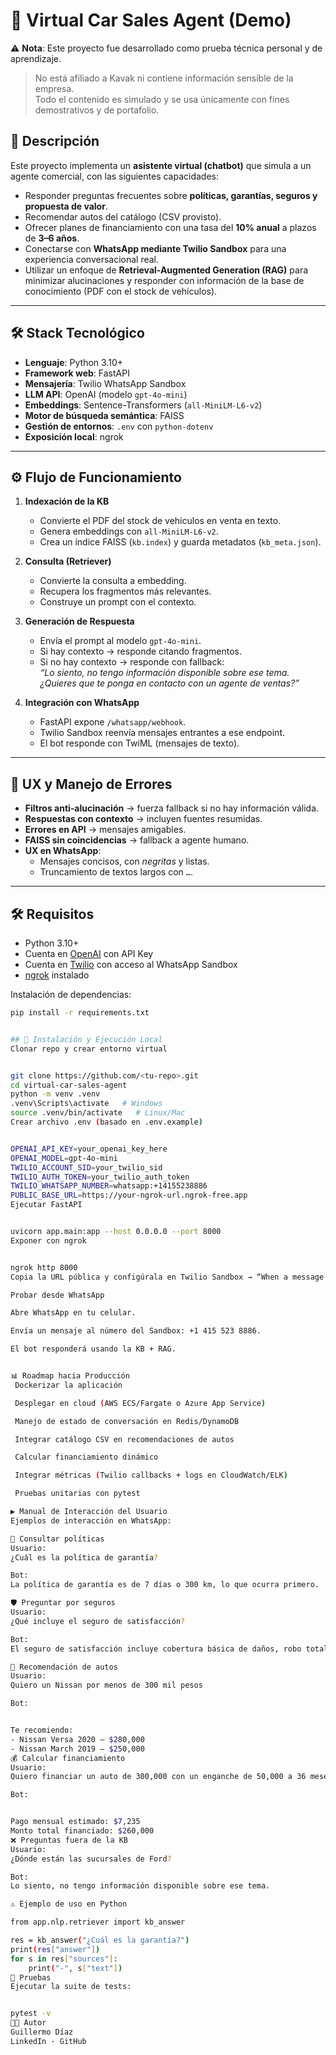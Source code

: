 # 📖 Virtual Car Sales Agent (Demo)

⚠️ **Nota**: Este proyecto fue desarrollado como prueba técnica personal y de aprendizaje.  
> No está afiliado a Kavak ni contiene información sensible de la empresa.  
> Todo el contenido es simulado y se usa únicamente con fines demostrativos y de portafolio.

## 📝 Descripción

Este proyecto implementa un **asistente virtual (chatbot)** que simula a un agente comercial, con las siguientes capacidades:

- Responder preguntas frecuentes sobre **políticas, garantías, seguros y propuesta de valor**.  
- Recomendar autos del catálogo (CSV provisto).  
- Ofrecer planes de financiamiento con una tasa del **10% anual** a plazos de **3–6 años**.  
- Conectarse con **WhatsApp mediante Twilio Sandbox** para una experiencia conversacional real.  
- Utilizar un enfoque de **Retrieval-Augmented Generation (RAG)** para minimizar alucinaciones y responder con información de la base de conocimiento (PDF con el stock de vehículos).  

---

## 🛠️ Stack Tecnológico

- **Lenguaje**: Python 3.10+  
- **Framework web**: FastAPI  
- **Mensajería**: Twilio WhatsApp Sandbox  
- **LLM API**: OpenAI (modelo `gpt-4o-mini`)  
- **Embeddings**: Sentence-Transformers (`all-MiniLM-L6-v2`)  
- **Motor de búsqueda semántica**: FAISS  
- **Gestión de entornos**: `.env` con `python-dotenv`  
- **Exposición local**: ngrok  

---

## ⚙️ Flujo de Funcionamiento

1. **Indexación de la KB**
   - Convierte el PDF del stock de vehículos en venta en texto.
   - Genera embeddings con `all-MiniLM-L6-v2`.
   - Crea un índice FAISS (`kb.index`) y guarda metadatos (`kb_meta.json`).

2. **Consulta (Retriever)**
   - Convierte la consulta a embedding.
   - Recupera los fragmentos más relevantes.
   - Construye un prompt con el contexto.

3. **Generación de Respuesta**
   - Envía el prompt al modelo `gpt-4o-mini`.
   - Si hay contexto → responde citando fragmentos.  
   - Si no hay contexto → responde con fallback:  
     *“Lo siento, no tengo información disponible sobre ese tema. ¿Quieres que te ponga en contacto con un agente de ventas?”*

4. **Integración con WhatsApp**
   - FastAPI expone `/whatsapp/webhook`.
   - Twilio Sandbox reenvía mensajes entrantes a ese endpoint.
   - El bot responde con TwiML (mensajes de texto).

---

## 🎯 UX y Manejo de Errores

- **Filtros anti-alucinación** → fuerza fallback si no hay información válida.  
- **Respuestas con contexto** → incluyen fuentes resumidas.  
- **Errores en API** → mensajes amigables.  
- **FAISS sin coincidencias** → fallback a agente humano.  
- **UX en WhatsApp**:  
  - Mensajes concisos, con *negritas* y listas.  
  - Truncamiento de textos largos con `…`.  

---

## 🛠️ Requisitos

- Python 3.10+  
- Cuenta en [OpenAI](https://platform.openai.com/) con API Key  
- Cuenta en [Twilio](https://www.twilio.com/) con acceso al WhatsApp Sandbox  
- [ngrok](https://ngrok.com/) instalado  

Instalación de dependencias:

```bash
pip install -r requirements.txt


## 🚀 Instalación y Ejecución Local
Clonar repo y crear entorno virtual


git clone https://github.com/<tu-repo>.git
cd virtual-car-sales-agent
python -m venv .venv
.venv\Scripts\activate   # Windows
source .venv/bin/activate   # Linux/Mac
Crear archivo .env (basado en .env.example)


OPENAI_API_KEY=your_openai_key_here
OPENAI_MODEL=gpt-4o-mini
TWILIO_ACCOUNT_SID=your_twilio_sid
TWILIO_AUTH_TOKEN=your_twilio_auth_token
TWILIO_WHATSAPP_NUMBER=whatsapp:+14155238886
PUBLIC_BASE_URL=https://your-ngrok-url.ngrok-free.app
Ejecutar FastAPI


uvicorn app.main:app --host 0.0.0.0 --port 8000
Exponer con ngrok


ngrok http 8000
Copia la URL pública y configúrala en Twilio Sandbox → “When a message comes in”.

Probar desde WhatsApp

Abre WhatsApp en tu celular.

Envía un mensaje al número del Sandbox: +1 415 523 8886.

El bot responderá usando la KB + RAG.


📊 Roadmap hacia Producción
 Dockerizar la aplicación

 Desplegar en cloud (AWS ECS/Fargate o Azure App Service)

 Manejo de estado de conversación en Redis/DynamoDB

 Integrar catálogo CSV en recomendaciones de autos

 Calcular financiamiento dinámico

 Integrar métricas (Twilio callbacks + logs en CloudWatch/ELK)

 Pruebas unitarias con pytest

▶️ Manual de Interacción del Usuario
Ejemplos de interacción en WhatsApp:

🔎 Consultar políticas
Usuario:
¿Cuál es la política de garantía?

Bot:
La política de garantía es de 7 días o 300 km, lo que ocurra primero.

🛡️ Preguntar por seguros
Usuario:
¿Qué incluye el seguro de satisfacción?

Bot:
El seguro de satisfacción incluye cobertura básica de daños, robo total y responsabilidad civil.

🚗 Recomendación de autos
Usuario:
Quiero un Nissan por menos de 300 mil pesos

Bot:


Te recomiendo:
- Nissan Versa 2020 – $280,000
- Nissan March 2019 – $250,000
💰 Calcular financiamiento
Usuario:
Quiero financiar un auto de 300,000 con un enganche de 50,000 a 36 meses

Bot:


Pago mensual estimado: $7,235
Monto total financiado: $260,000
❌ Preguntas fuera de la KB
Usuario:
¿Dónde están las sucursales de Ford?

Bot:
Lo siento, no tengo información disponible sobre ese tema.

⚠️ Ejemplo de uso en Python

from app.nlp.retriever import kb_answer

res = kb_answer("¿Cuál es la garantía?")
print(res["answer"])
for s in res["sources"]:
    print("-", s["text"])
🧪 Pruebas
Ejecutar la suite de tests:


pytest -v
👨‍💻 Autor
Guillermo Díaz
LinkedIn · GitHub



